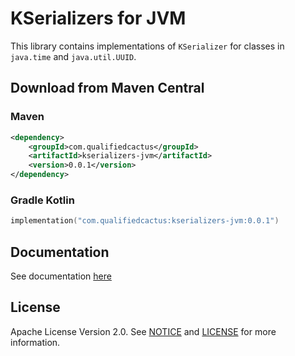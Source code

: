 # KSerializers for JVM

This library contains implementations of `KSerializer` for classes in `java.time` and `java.util.UUID`.

## Download from Maven Central

### Maven

```xml
<dependency>
    <groupId>com.qualifiedcactus</groupId>
    <artifactId>kserializers-jvm</artifactId>
    <version>0.0.1</version>
</dependency>
```

### Gradle Kotlin

```kotlin
implementation("com.qualifiedcactus:kserializers-jvm:0.0.1")
```

## Documentation

See documentation [here](https://qualified-cactus.github.io/kserializers-jvm/)

## License

Apache License Version 2.0. See [NOTICE](NOTICE) and [LICENSE](LICENSE) for more information. 